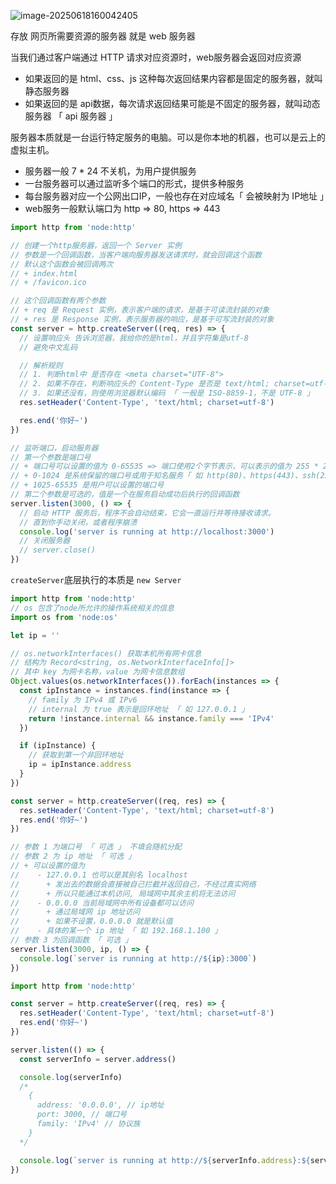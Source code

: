 ![image-20250618160042405](https://s2.loli.net/2025/06/18/xuBb7G8wtaZDhRF.png) 

存放 网页所需要资源的服务器 就是 web 服务器

当我们通过客户端通过 HTTP 请求对应资源时，web服务器会返回对应资源

+ 如果返回的是 html、css、js 这种每次返回结果内容都是固定的服务器，就叫静态服务器
+ 如果返回的是 api数据，每次请求返回结果可能是不固定的服务器，就叫动态服务器 「 api 服务器 」



服务器本质就是一台运行特定服务的电脑。可以是你本地的机器，也可以是云上的虚拟主机。

+ 服务器一般 7 * 24 不关机，为用户提供服务
+ 一台服务器可以通过监听多个端口的形式，提供多种服务
+ 每台服务器对应一个公网出口IP，一般也存在对应域名「 会被映射为 IP地址 」
+ web服务一般默认端口为 http => 80, https => 443



```js
import http from 'node:http'

// 创建一个http服务器，返回一个 Server 实例
// 参数是一个回调函数，当客户端向服务器发送请求时，就会回调这个函数
// 默认这个函数会被回调两次
// + index.html
// + /favicon.ico

// 这个回调函数有两个参数
// + req 是 Request 实例，表示客户端的请求，是基于可读流封装的对象
// + res 是 Response 实例，表示服务器的响应，是基于可写流封装的对象
const server = http.createServer((req, res) => {
  // 设置响应头 告诉浏览器，我给你的是html，并且字符集是utf-8
  // 避免中文乱码

  // 解析规则
  // 1. 判断html中 是否存在 <meta charset="UTF-8">
  // 2. 如果不存在，判断响应头的 Content-Type 是否是 text/html; charset=utf-8
  // 3. 如果还没有，则使用浏览器默认编码 「 一般是 ISO-8859-1，不是 UTF-8 」
  res.setHeader('Content-Type', 'text/html; charset=utf-8')

  res.end('你好~')
})

// 监听端口，启动服务器
// 第一个参数是端口号
// + 端口号可以设置的值为 0-65535 => 端口使用2个字节表示，可以表示的值为 255 * 255 = 65535
// + 0-1024 是系统保留的端口号或用于知名服务「 如 http(80)、https(443)、ssh(22)、ftp(21)等 」，一般不使用
// + 1025-65535 是用户可以设置的端口号
// 第二个参数是可选的，值是一个在服务启动成功后执行的回调函数
server.listen(3000, () => {
  // 启动 HTTP 服务后，程序不会自动结束，它会一直运行并等待接收请求。
  // 直到你手动关闭，或者程序崩溃
  console.log('server is running at http://localhost:3000')
  // 关闭服务器
  // server.close()
})
```



`createServer`底层执行的本质是 `new Server`

```js
import http from 'node:http'
// os 包含了node所允许的操作系统相关的信息
import os from 'node:os'

let ip = ''

// os.networkInterfaces() 获取本机所有网卡信息
// 结构为 Record<string, os.NetworkInterfaceInfo[]>
// 其中 key 为网卡名称，value 为网卡信息数组
Object.values(os.networkInterfaces()).forEach(instances => {
  const ipInstance = instances.find(instance => {
    // family 为 IPv4 或 IPv6
    // internal 为 true 表示是回环地址 「 如 127.0.0.1 」
    return !instance.internal && instance.family === 'IPv4'
  })

  if (ipInstance) {
    // 获取到第一个非回环地址
    ip = ipInstance.address
  }
})

const server = http.createServer((req, res) => {
  res.setHeader('Content-Type', 'text/html; charset=utf-8')
  res.end('你好~')
})

// 参数 1 为端口号 「 可选 」 不填会随机分配
// 参数 2 为 ip 地址 「 可选 」
// + 可以设置的值为
//    - 127.0.0.1 也可以是其别名 localhost
//      + 发出去的数据会直接被自己拦截并返回自己，不经过真实网络
//      + 所以只能通过本机访问, 局域网中其余主机将无法访问
//    - 0.0.0.0 当前局域网中所有设备都可以访问
//      + 通过局域网 ip 地址访问
//      + 如果不设置，0.0.0.0 就是默认值
//    - 具体的某一个 ip 地址 「 如 192.168.1.100 」
// 参数 3 为回调函数 「 可选 」
server.listen(3000, ip, () => {
  console.log(`server is running at http://${ip}:3000`)
})
```

```js
import http from 'node:http'

const server = http.createServer((req, res) => {
  res.setHeader('Content-Type', 'text/html; charset=utf-8')
  res.end('你好~')
})

server.listen(() => {
  const serverInfo = server.address()

  console.log(serverInfo)
  /*
    {
      address: '0.0.0.0', // ip地址
      port: 3000, // 端口号
      family: 'IPv4' // 协议族
    }
  */

  console.log(`server is running at http://${serverInfo.address}:${serverInfo.port}`)
})
```


